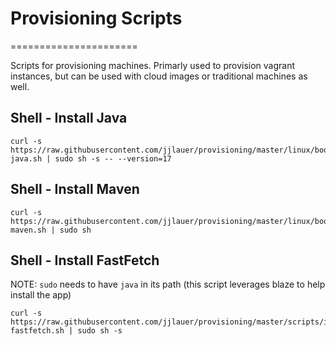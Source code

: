 # Provisioning Scripts
======================

Scripts for provisioning machines.  Primarly used to provision vagrant instances,
but can be used with cloud images or traditional machines as well.

## Shell - Install Java

```
curl -s https://raw.githubusercontent.com/jjlauer/provisioning/master/linux/bootstrap-java.sh | sudo sh -s -- --version=17
```

## Shell - Install Maven

```
curl -s https://raw.githubusercontent.com/jjlauer/provisioning/master/linux/bootstrap-maven.sh | sudo sh
```

## Shell - Install FastFetch

NOTE: `sudo` needs to have `java` in its path (this script leverages blaze to help install the app)

```
curl -s https://raw.githubusercontent.com/jjlauer/provisioning/master/scripts/install-fastfetch.sh | sudo sh -s
```

